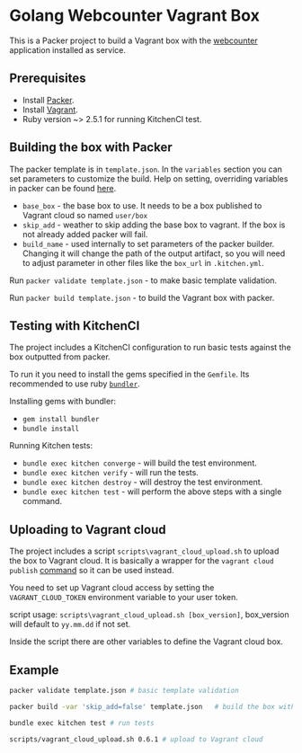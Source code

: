 # Golang Webcounter Vagrant Box

This is a Packer project to build a Vagrant box with the [webcounter](https://github.com/slavrd/go-redis-counter/tree/master/webcounter) application installed as service.

## Prerequisites

* Install [Packer](https://www.packer.io/downloads.html).
* Install [Vagrant](https://www.vagrantup.com/downloads.html).
* Ruby version ~> 2.5.1 for running KitchenCI test.

## Building the box with Packer

The packer template is in `template.json`. In the `variables` section you can set parameters to customize the build. Help on setting, overriding variables in packer can be found [here](https://www.packer.io/docs/templates/user-variables.html#setting-variables).

* `base_box`  - the base box to use. It needs to be a box published to Vagrant cloud so named `user/box`
* `skip_add` - weather to skip adding the base box to vagrant. If the box is not already added packer will fail.
* `build_name` - used internally to set parameters of the packer builder. Changing it will change the path of the output artifact, so you will need to adjust parameter in other files like the `box_url` in `.kitchen.yml`.

Run `packer validate template.json` - to make basic template validation.

Run `packer build template.json` - to build the Vagrant box with packer.

## Testing with KitchenCI

The project includes a KitchenCI configuration to run basic tests against the box outputted from packer.

To run it you need to install the gems specified in the `Gemfile`. Its recommended to use ruby [`bundler`](https://bundler.io/).

Installing gems with bundler:

* `gem install bundler`
* `bundle install`

Running Kitchen tests:

* `bundle exec kitchen converge` - will build the test environment.
* `bundle exec kitchen verify` - will run the tests.
* `bundle exec kitchen destroy` - will destroy the test environment.
* `bundle exec kitchen test` - will perform the above steps with a single command.

## Uploading to Vagrant cloud

The project includes a script `scripts\vagrant_cloud_upload.sh` to upload the box to Vagrant cloud. It is basically a wrapper for the `vagrant cloud publish` [command](https://www.vagrantup.com/docs/cli/cloud.html#cloud-publish) so it can be used instead.

You need to set up Vagrant cloud access by setting the `VAGRANT_CLOUD_TOKEN` environment variable to your user token.

script usage: `scripts\vagrant_cloud_upload.sh [box_version]`, box_version will default to `yy.mm.dd` if not set.

Inside the script there are other variables to define the Vagrant cloud box.

## Example

```bash
packer validate template.json # basic template validation

packer build -var 'skip_add=false' template.json   # build the box with Packer, setting the skip_add variable so the base box will be added to Vagrant.

bundle exec kitchen test # run tests

scripts/vagrant_cloud_upload.sh 0.6.1 # upload to Vagrant cloud 
```